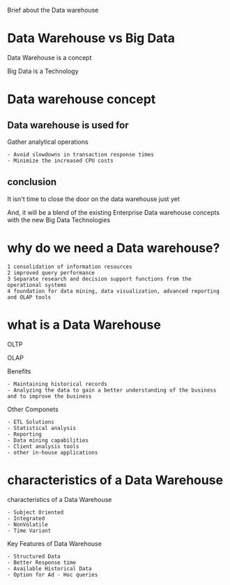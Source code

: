 
Brief about the Data warehouse   

# Data Warehouse vs Big Data 

Data Warehouse is a concept

Big Data is a Technology

# Data warehouse concept     
## Data warehouse is used for    
Gather analytical operations    
```
- Avoid slowdowns in transaction response times
- Minimize the increased CPU costs
```

## conclusion   

It isn't time to close the door on the data warehouse just yet   

And, it will be a blend of the existing Enterprise Data warehouse concepts with the new Big Data Technologies    


# why do we need a Data warehouse?    

``` 
1 consolidation of information resources   
2 improved query performance   
3 Separate research and decision support functions from the operational systems   
4 foundation for data mining, data visualization, advanced reporting and OLAP tools  
```

# what is a Data Warehouse    

OLTP      

OLAP       

Benefits 
```
- Maintaining historical records
- Analyzing the data to gain a better understanding of the business and to improve the business
```

Other Componets   
```
- ETL Solutions  
- Statistical analysis  
- Reporting
- Data mining capabilities
- Client analysis tools
- other in-house applications
```

# characteristics of a Data Warehouse    
characteristics of a Data Warehouse  
```
- Subject Oriented   
- Integrated   
- NonVolatile   
- Time Variant   
```

Key Features of Data Warehouse    
```
- Structured Data
- Better Response time
- Available Historical Data
- Option for Ad - Hoc queries
```





